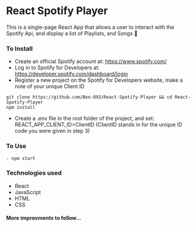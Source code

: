 # React Spotify Player

This is a single-page React App that allows a user to interact with the Spotify Api, and display a list of Playlists, and Songs 📀

### To Install

- Create an official Spotify account at: https://www.spotify.com/
- Log in to Spotify for Developers at: https://developer.spotify.com/dashboard/login
- Register a new project on the Spotify for Developers website, make a note of your unique Client ID

```
git clone https://github.com/Ben-893/React-Spotify-Player && cd React-Spotify-Player
npm install
```

- Create a .env file in the root folder of the project, and set: REACT_APP_CLIENT_ID=ClientID (ClientID stands in for the unique ID code you were given in step 3)

### To Use

```
- npm start
```

### Technologies used

- React
- JavaScript
- HTML
- CSS

#### More improvments to follow...
